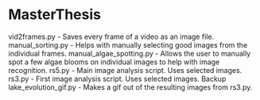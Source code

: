 # MasterThesis

vid2frames.py - Saves every frame of a video as an image file.
manual_sorting.py - Helps with manually selecting good images from the individual frames.
manual_algae_spotting.py - Allows the user to manually spot a few algae blooms on individual images to help with image recognition.
rs5.py - Main image analysis script. Uses selected images.
rs3.py - First image analysis script. Uses selected images. Backup
lake_evolution_gif.py - Makes a gif out of the resulting images from rs3.py.

